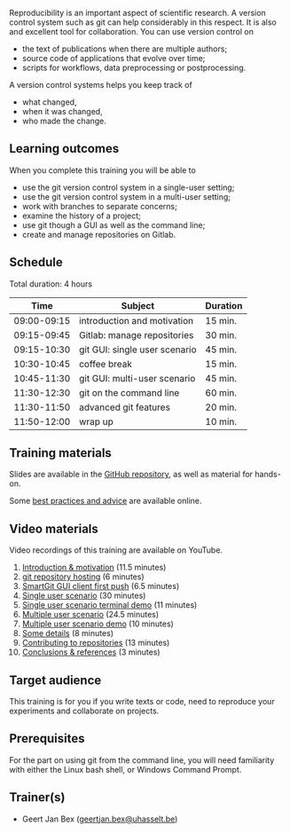 Reproducibility is an important aspect of scientific research.  A version
control system such as git can help considerably in this respect.  It is also
and excellent tool for collaboration.  You can use version control on
  * the text of publications when there are multiple authors;
  * source code of applications that evolve over time;
  * scripts for workflows, data preprocessing or postprocessing.

A version control systems helps you keep track of
  * what changed,
  * when it was changed,
  * who made the change.


## Learning outcomes

When you complete this training you will be able to

  * use the git version control system in a single-user setting;
  * use the git version control system in a multi-user setting;
  * work with branches to separate concerns;
  * examine the history of a project;
  * use git though a GUI as well as the command line;
  * create and manage repositories on Gitlab.


## Schedule

Total duration: 4 hours

  | Time        | Subject                       | Duration |
  |-------------|-------------------------------|----------|
  | 09:00-09:15 | introduction and motivation   | 15 min.  |
  | 09:15-09:45 | Gitlab: manage repositories   | 30 min.  |
  | 09:15-10:30 | git GUI: single user scenario | 45 min.  |
  | 10:30-10:45 | coffee break                  | 15 min.  |
  | 10:45-11:30 | git GUI: multi-user scenario  | 45 min.  |
  | 11:30-12:30 | git on the command line       | 60 min.  |
  | 11:30-11:50 | advanced git features         | 20 min.  |
  | 11:50-12:00 | wrap up                       | 10 min.  |

## Training materials

Slides are available in the
 [GitHub repository](https://github.com/gjbex/Version-control-with-git/),
as well as material for hands-on.

Some [best practices and advice](https://dsi_uhasselt.gitlab.io/vsc/version_control_best_practices/)
are available online.


## Video materials

Video recordings of this training are available on YouTube.

1. [Introduction & motivation](https://youtu.be/xxrh2wPkH00) (11.5 minutes)
1. [git repository hosting](https://youtu.be/cUt0EJuvG60) (6 minutes)
1. [SmartGit GUI client first push](https://youtu.be/RPtwC12Q6x4) (6.5 minutes)
1. [Single user scenario](https://youtu.be/Cy7rw3KCIRU) (30 minutes)
1. [Single user scenario terminal demo](https://youtu.be/z53Fof6He3w) (11 minutes)
1. [Multiple user scenario](https://youtu.be/f-X98MBBSXw) (24.5 minutes)
1. [Multiple user scenario demo](https://youtu.be/xpjtrDjRjZw) (10 minutes)
1. [Some details](https://youtu.be/j35fVulT0Ic) (8 minutes)
1. [Contributing to repositories](https://youtu.be/H27KBkuMRZE) (13 minutes)
1. [Conclusions & references](https://youtu.be/dx7ej7Q2vNA) (3 minutes)


## Target audience

This training is for you if you write texts or code, need to reproduce
your experiments and collaborate on projects.


## Prerequisites

For the part on using git from the command line, you will need familiarity
with either the Linux bash shell, or Windows Command Prompt.

## Trainer(s)

  * Geert Jan Bex ([geertjan.bex@uhasselt.be](mailto:geertjan.bex@uhasselt.be))
